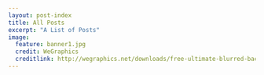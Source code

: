 ```yaml
---
layout: post-index
title: All Posts
excerpt: "A List of Posts"
image:
  feature: banner1.jpg
  credit: WeGraphics
  creditlink: http://wegraphics.net/downloads/free-ultimate-blurred-background-pack/
---
```

